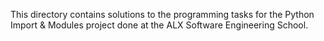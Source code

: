 This directory contains solutions to the programming tasks for the Python
Import & Modules project done at the ALX Software Engineering School.
